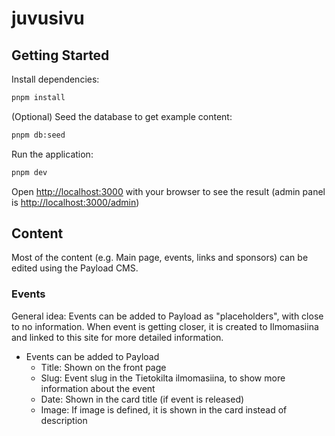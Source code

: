 # juvusivu

## Getting Started

Install dependencies:

```bash
pnpm install
```

(Optional) Seed the database to get example content:

```bash
pnpm db:seed
```

Run the application:

```bash
pnpm dev
```

Open [http://localhost:3000](http://localhost:3000) with your browser to see the result (admin panel is [http://localhost:3000/admin](http://localhost:3000/admin))

## Content

Most of the content (e.g. Main page, events, links and sponsors) can be edited using the Payload CMS.

### Events

General idea: Events can be added to Payload as "placeholders", with close to no information. When event is getting closer, it is created to Ilmomasiina and linked to this site for more detailed information.

- Events can be added to Payload
  - Title: Shown on the front page
  - Slug: Event slug in the Tietokilta ilmomasiina, to show more information about the event
  - Date: Shown in the card title (if event is released)
  - Image: If image is defined, it is shown in the card instead of description
